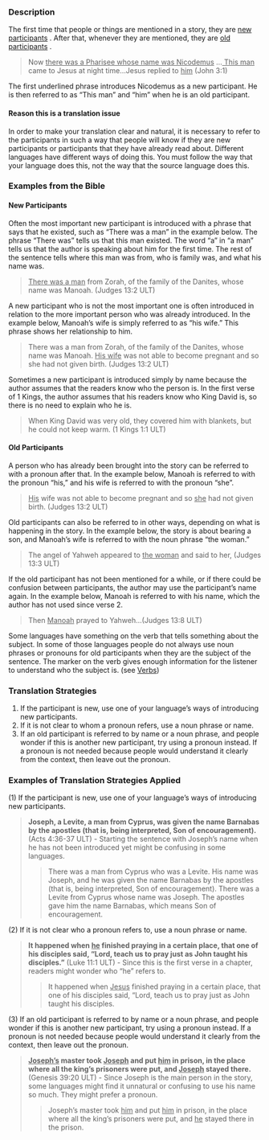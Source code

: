 

### Description

The first time that people or things are mentioned in a story, they are <u> new participants</u> . After that, whenever they are mentioned, they are <u> old participants</u> .
> Now <u> there was a Pharisee whose name was Nicodemus</u> …<u> This man</u> came to Jesus at night time…Jesus replied to <u> him</u> (John 3:1)

The first underlined phrase introduces Nicodemus as a new participant. He is then referred to as “This man” and “him” when he is an old participant.

#### Reason this is a translation issue

In order to make your translation clear and natural, it is necessary to refer to the participants in such a way that people will know if they are new participants or participants that they have already read about. Different languages have different ways of doing this. You must follow the way that your language does this, not the way that the source language does this.

### Examples from the Bible

#### New Participants

Often the most important new participant is introduced with a phrase that says that he existed, such as “There was a man” in the example below. The phrase “There was” tells us that this man existed. The word “a” in “a man” tells us that the author is speaking about him for the first time. The rest of the sentence tells where this man was from, who is family was, and what his name was.
> <u> There was a man</u> from Zorah, of the family of the Danites, whose name was Manoah. (Judges 13:2 ULT)

A new participant who is not the most important one is often introduced in relation to the more important person who was already introduced.  In the example below, Manoah’s wife is simply referred to as “his wife.” This phrase shows her relationship to him.
> There was a man from Zorah, of the family of the Danites, whose name was Manoah. <u> His wife</u> was not able to become pregnant and so she had not given birth. (Judges 13:2 ULT)

Sometimes a new participant is introduced simply by name because the author assumes that the readers know who the person is. In the first verse of 1 Kings, the author assumes that his readers know who King David is, so there is no need to explain who he is.
> When King David was very old, they covered him with blankets, but he could not keep warm. (1 Kings 1:1 ULT)

#### Old Participants

A person who has already been brought into the story can be referred to with a pronoun after that. In the example below, Manoah is referred to with the pronoun “his,” and his wife is referred to with the pronoun “she”.

> <u> His</u> wife was not able to become pregnant and so <u> she</u> had not given birth. (Judges 13:2 ULT)

Old participants can also be referred to in other ways, depending on what is happening in the story. In the example below, the story is about bearing a son, and Manoah’s wife is referred to with the noun phrase “the woman.”
> The angel of Yahweh appeared to <u> the woman</u> and said to her, (Judges 13:3 ULT)

If the old participant has not been mentioned for a while, or if there could be confusion between participants, the author may use the participant’s name again. In the example below, Manoah is referred to with his name, which the author has not used since verse 2.
> Then <u> Manoah</u> prayed to Yahweh…(Judges 13:8 ULT)

Some languages have something on the verb that tells something about the subject. In some of those languages people do not always use noun phrases or pronouns for old participants when they are the subject of the sentence. The marker on the verb gives enough information for the listener to understand who the subject is. (see [Verbs](../figs-verbs/01.md))

### Translation Strategies

1. If the participant is new, use one of your language’s ways of introducing new participants.
1. If it is not clear to whom a pronoun refers, use a noun phrase or name.
1. If an old participant is referred to by name or a noun phrase, and people wonder if this is another new participant, try using a pronoun instead. If a pronoun is not needed because people would understand it clearly from the context, then leave out the pronoun.

### Examples of Translation Strategies Applied

(1) If the participant is new, use one of your language’s ways of introducing new participants.

> **Joseph, a Levite, a man from Cyprus, was given the name Barnabas by the apostles (that is, being interpreted, Son of encouragement).** (Acts 4:36-37 ULT) - Starting the sentence with Joseph’s name when he has not been introduced yet might be confusing in some languages.
>> There was a man from Cyprus who was a Levite. His name was Joseph, and he was given the name Barnabas by the apostles (that is, being interpreted, Son of encouragement).
>> There was a Levite from Cyprus whose name was Joseph. The apostles gave him the name Barnabas, which means Son of encouragement.

(2) If it is not clear who a pronoun refers to, use a noun phrase or name.

> **It happened when <u> he</u> finished praying in a certain place, that one of his disciples said, “Lord, teach us to pray just as John taught his disciples.”** (Luke 11:1 ULT) - Since this is the first verse in a chapter, readers might wonder who “he” refers to.
>> It happened when <u> Jesus</u> finished praying in a certain place, that one of his disciples said, “Lord, teach us to pray just as John taught his disciples.

(3) If an old participant is referred to by name or a noun phrase, and people wonder if this is another new participant, try using a pronoun instead. If a pronoun is not needed because people would understand it clearly from the context, then leave out the pronoun.

> **<u> Joseph’s</u> master took <u> Joseph</u> and put <u> him</u> in prison, in the place where all the king’s prisoners were put, and <u> Joseph</u> stayed there.** (Genesis 39:20 ULT) - Since Joseph is the main person in the story, some languages might find it unnatural or confusing to use his name so much. They might prefer a pronoun.
>> Joseph’s master took <u> him</u> and put <u> him</u> in prison, in the place where all the king’s prisoners were put, and <u> he</u> stayed there in the prison.

